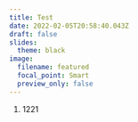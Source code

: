 ```yaml
---
title: Test
date: 2022-02-05T20:58:40.043Z
draft: false
slides:
  theme: black
image:
  filename: featured
  focal_point: Smart
  preview_only: false
---
```

1. 1221